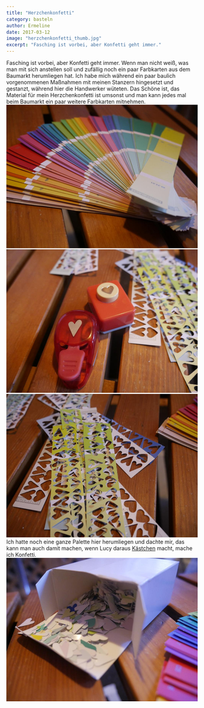 ```yaml
---
title: "Herzchenkonfetti"
category: basteln
author: Ermeline
date: 2017-03-12
image: "herzchenkonfetti_thumb.jpg"
excerpt: "Fasching ist vorbei, aber Konfetti geht immer."
---
```


Fasching ist vorbei, aber Konfetti geht immer. Wenn man nicht weiß, was man mit sich anstellen soll und zufällig noch ein paar Farbkarten aus dem Baumarkt herumliegen hat. Ich habe mich während ein paar baulich vorgenommenen Maßnahmen mit meinen Stanzern hingesetzt und gestanzt, während hier die Handwerker wüteten. Das Schöne ist, das Material für mein Herzchenkonfetti ist umsonst und man kann jedes mal beim Baumarkt ein paar weitere Farbkarten mitnehmen. 
![Farbkarten](_1010565.JPG)
![Stanzer](_1010567.JPG)
![Ausgestanzt](_1010566.JPG)
Ich hatte noch eine ganze Palette hier herumliegen und dachte mir, das kann man auch damit machen, wenn Lucy daraus [Kästchen](/2017/02/lucy-hat-gewerkelt/) macht, mache ich Konfetti.
![Herzchenkonfetti](_1010570.JPG)


